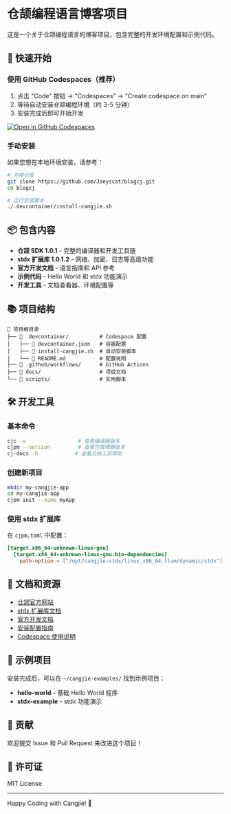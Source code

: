 # 仓颉编程语言博客项目

这是一个关于仓颉编程语言的博客项目，包含完整的开发环境配置和示例代码。

## 🚀 快速开始

### 使用 GitHub Codespaces（推荐）

1. 点击 "Code" 按钮 → "Codespaces" → "Create codespace on main"
2. 等待自动安装仓颉编程环境（约 3-5 分钟）
3. 安装完成后即可开始开发

[![Open in GitHub Codespaces](https://github.com/codespaces/badge.svg)](https://codespaces.new/Joeyscat/blogcj)

### 手动安装

如果您想在本地环境安装，请参考：

```bash
# 克隆仓库
git clone https://github.com/Joeyscat/blogcj.git
cd blogcj

# 运行安装脚本
./.devcontainer/install-cangjie.sh
```

## 📦 包含内容

- **仓颉 SDK 1.0.1** - 完整的编译器和开发工具链
- **stdx 扩展库 1.0.1.2** - 网络、加密、日志等高级功能
- **官方开发文档** - 语言指南和 API 参考
- **示例代码** - Hello World 和 stdx 功能演示
- **开发工具** - 文档查看器、环境配置等

## 📚 项目结构

```
📁 项目根目录
├── 📁 .devcontainer/          # Codespace 配置
│   ├── 📄 devcontainer.json   # 容器配置
│   ├── 📄 install-cangjie.sh  # 自动安装脚本
│   └── 📄 README.md           # 配置说明
├── 📁 .github/workflows/      # GitHub Actions
├── 📁 docs/                   # 项目文档
└── 📁 scripts/                # 实用脚本
```

## 🛠️ 开发工具

### 基本命令

```bash
cjc -v                 # 查看编译器版本
cjpm --version         # 查看包管理器版本
cj-docs -h            # 查看文档工具帮助
```

### 创建新项目

```bash
mkdir my-cangjie-app
cd my-cangjie-app
cjpm init --name myApp
```

### 使用 stdx 扩展库

在 `cjpm.toml` 中配置：

```toml
[target.x86_64-unknown-linux-gnu]
  [target.x86_64-unknown-linux-gnu.bin-dependencies]
    path-option = ["/opt/cangjie-stdx/linux_x86_64_llvm/dynamic/stdx"]
```

## 📖 文档和资源

- [仓颉官方网站](https://cangjie-lang.cn/)
- [stdx 扩展库文档](https://gitcode.com/Cangjie/cangjie_stdx)
- [官方开发文档](https://gitcode.com/Cangjie/cangjie_docs)
- [安装配置指南](docs/cangjie-installation-guide.md)
- [Codespace 使用说明](.devcontainer/README.md)

## 🎯 示例项目

安装完成后，可以在 `~/cangjie-examples/` 找到示例项目：

- **hello-world** - 基础 Hello World 程序
- **stdx-example** - stdx 功能演示

## 🤝 贡献

欢迎提交 Issue 和 Pull Request 来改进这个项目！

## 📄 许可证

MIT License

---

Happy Coding with Cangjie! 🎉